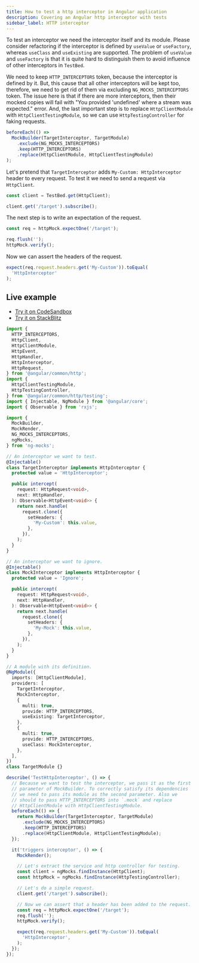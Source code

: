 ```yaml
---
title: How to test a http interceptor in Angular application
description: Covering an Angular http interceptor with tests
sidebar_label: HTTP interceptor
---
```


To test an interceptor we need the interceptor itself and its module.
Please consider refactoring if the interceptor is defined by `useValue` or `useFactory`, whereas `useClass` and `useExisting` are supported.
The problem of `useValue` and `useFactory` is that it is quite hard to distinguish them to avoid influence of other interceptors
in `TestBed`.

We need to keep `HTTP_INTERCEPTORS` token, because the interceptor is defined by it.
But, this cause that all other interceptors will be kept too, therefore, we need to get rid of them via excluding `NG_MOCKS_INTERCEPTORS` token.
The issue here is that if there are more interceptors, then their mocked copies will fail
with "You provided 'undefined' where a stream was expected." error.
And, the last important step is to replace `HttpClientModule` with `HttpClientTestingModule`,
so we can use `HttpTestingController` for faking requests.

```ts
beforeEach(() =>
  MockBuilder(TargetInterceptor, TargetModule)
    .exclude(NG_MOCKS_INTERCEPTORS)
    .keep(HTTP_INTERCEPTORS)
    .replace(HttpClientModule, HttpClientTestingModule)
);
```

Let's pretend that `TargetInterceptor` adds `My-Custom: HttpInterceptor` header to every request.
To test it we need to send a request via `HttpClient`.

```ts
const client = TestBed.get(HttpClient);

client.get('/target').subscribe();
```

The next step is to write an expectation of the request.

```ts
const req = httpMock.expectOne('/target');

req.flush('');
httpMock.verify();
```

Now we can assert the headers of the request.

```ts
expect(req.request.headers.get('My-Custom')).toEqual(
  'HttpInterceptor'
);
```

## Live example

- [Try it on CodeSandbox](https://codesandbox.io/s/github/help-me-mom/ng-mocks-sandbox/tree/tests?file=/src/examples/TestHttpInterceptor/test.spec.ts&initialpath=%3Fspec%3DTestHttpInterceptor)
- [Try it on StackBlitz](https://stackblitz.com/github/help-me-mom/ng-mocks-sandbox/tree/tests?file=src/examples/TestHttpInterceptor/test.spec.ts&initialpath=%3Fspec%3DTestHttpInterceptor)

```ts title="https://github.com/help-me-mom/ng-mocks/blob/master/examples/TestHttpInterceptor/test.spec.ts"
import {
  HTTP_INTERCEPTORS,
  HttpClient,
  HttpClientModule,
  HttpEvent,
  HttpHandler,
  HttpInterceptor,
  HttpRequest,
} from '@angular/common/http';
import {
  HttpClientTestingModule,
  HttpTestingController,
} from '@angular/common/http/testing';
import { Injectable, NgModule } from '@angular/core';
import { Observable } from 'rxjs';

import {
  MockBuilder,
  MockRender,
  NG_MOCKS_INTERCEPTORS,
  ngMocks,
} from 'ng-mocks';

// An interceptor we want to test.
@Injectable()
class TargetInterceptor implements HttpInterceptor {
  protected value = 'HttpInterceptor';

  public intercept(
    request: HttpRequest<void>,
    next: HttpHandler,
  ): Observable<HttpEvent<void>> {
    return next.handle(
      request.clone({
        setHeaders: {
          'My-Custom': this.value,
        },
      }),
    );
  }
}

// An interceptor we want to ignore.
@Injectable()
class MockInterceptor implements HttpInterceptor {
  protected value = 'Ignore';

  public intercept(
    request: HttpRequest<void>,
    next: HttpHandler,
  ): Observable<HttpEvent<void>> {
    return next.handle(
      request.clone({
        setHeaders: {
          'My-Mock': this.value,
        },
      }),
    );
  }
}

// A module with its definition.
@NgModule({
  imports: [HttpClientModule],
  providers: [
    TargetInterceptor,
    MockInterceptor,
    {
      multi: true,
      provide: HTTP_INTERCEPTORS,
      useExisting: TargetInterceptor,
    },
    {
      multi: true,
      provide: HTTP_INTERCEPTORS,
      useClass: MockInterceptor,
    },
  ],
})
class TargetModule {}

describe('TestHttpInterceptor', () => {
  // Because we want to test the interceptor, we pass it as the first
  // parameter of MockBuilder. To correctly satisfy its dependencies
  // we need to pass its module as the second parameter. Also we
  // should to pass HTTP_INTERCEPTORS into `.mock` and replace
  // HttpClientModule with HttpClientTestingModule.
  beforeEach(() => {
    return MockBuilder(TargetInterceptor, TargetModule)
      .exclude(NG_MOCKS_INTERCEPTORS)
      .keep(HTTP_INTERCEPTORS)
      .replace(HttpClientModule, HttpClientTestingModule);
  });

  it('triggers interceptor', () => {
    MockRender();

    // Let's extract the service and http controller for testing.
    const client = ngMocks.findInstance(HttpClient);
    const httpMock = ngMocks.findInstance(HttpTestingController);

    // Let's do a simple request.
    client.get('/target').subscribe();

    // Now we can assert that a header has been added to the request.
    const req = httpMock.expectOne('/target');
    req.flush('');
    httpMock.verify();

    expect(req.request.headers.get('My-Custom')).toEqual(
      'HttpInterceptor',
    );
  });
});
```
